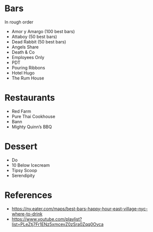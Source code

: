 # Bars
In rough order
* Amor y Amargo (100 best bars)
* Attaboy (50 best bars)
* Dead Rabbit (50 best bars)
* Angels Share
* Death & Co
* Employees Only
* PDT
* Pouring Ribbons
* Hotel Hugo
* The Rum House

# Restaurants
* Red Farm
* Pure Thai Cookhouse
* Bann
* Mighty Quinn’s BBQ

# Dessert
* Do
* 10 Below Icecream
* Tipsy Scoop
* Serendipity

# References
* https://ny.eater.com/maps/best-bars-happy-hour-east-village-nyc-where-to-drink
* https://www.youtube.com/playlist?list=PLeZtj7Fr1ENz5xmcevZ0zSra0Zqq0Ovca

